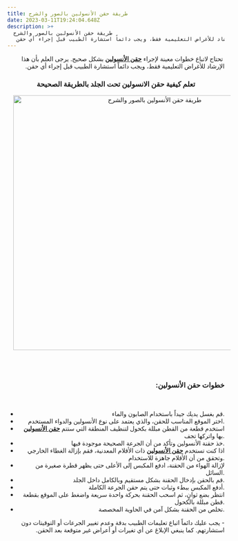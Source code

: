 ```yaml
---
title: طريقة حقن الأنسولين بالصور والشرح
date: 2023-03-11T19:24:04.648Z
description: >+
  طريقة حقن الأنسولين بالصور والشرح
   تحتاج لاتباع خطوات معينة لإجراء حقن الأنسولين بشكل صحيح. يرجى العلم بأن هذا الإرشاد للأغراض التعليمية فقط، ويجب دائماً استشارة الطبيب قبل إجراء أي حقن.
---
```

<p dir="rtl" style="text-align: right;">&nbsp;تحتاج لاتباع خطوات معينة لإجراء <b><a href="https://4u.blogspot.com/2023/03/method-injection-insulin-pictures-explain.html">حقن الأنسولين</a></b> بشكل صحيح. يرجى العلم بأن هذا الإرشاد للأغراض التعليمية فقط، ويجب دائماً استشارة الطبيب قبل إجراء أي حقن.</p><h3 dir="rtl" style="text-align: center;">تعلم كيفية حقن الانسولين تحت الجلد بالطريقة الصحيحة</h3><p dir="rtl" style="text-align: right;"></p><div class="separator" style="clear: both; text-align: center;"><a href="https://blogger.googleusercontent.com/img/b/R29vZ2xl/AVvXsEhpRWZh-KFZd1zIYKFB1V4mWBaNpL84QIPGHqWFq0yXb5DA8FYssdFGYoytStFKyXTQbSvfLRta4-y9AOZ1y9eWOlavCKrP4IfMO98xGVDwHYpQl2PN2O5vt6u-TrGiNT4LDsuUG7npcpRRuRUlZ59e5zVg1IIjSNT6sK90ZiWaOPKH0D36FsuI1MEy/s800/method-injection-insulin-%20pictures-explain.jpg" style="margin-left: 1em; margin-right: 1em;"><img alt="طريقة حقن الأنسولين بالصور والشرح" border="0" data-original-height="737" data-original-width="800" height="590" src="https://blogger.googleusercontent.com/img/b/R29vZ2xl/AVvXsEhpRWZh-KFZd1zIYKFB1V4mWBaNpL84QIPGHqWFq0yXb5DA8FYssdFGYoytStFKyXTQbSvfLRta4-y9AOZ1y9eWOlavCKrP4IfMO98xGVDwHYpQl2PN2O5vt6u-TrGiNT4LDsuUG7npcpRRuRUlZ59e5zVg1IIjSNT6sK90ZiWaOPKH0D36FsuI1MEy/w640-h590/method-injection-insulin-%20pictures-explain.jpg" title="طريقة حقن الأنسولين بالصور والشرح" width="640" /></a></div><br /><p></p><p dir="rtl" style="text-align: right;"><br /></p><h3 dir="rtl" style="text-align: right;">خطوات حقن الأنسولين:</h3><p dir="rtl" style="text-align: right;"><br /></p><p dir="rtl" style="text-align: right;"></p><ul style="text-align: right;"><li>قم بغسل يديك جيداً باستخدام الصابون والماء.</li><li>اختر الموقع المناسب للحقن، والذي يعتمد على نوع الأنسولين والدواء المستخدم.</li><li>استخدم قطعة من القطن مبللة بكحول لتنظيف المنطقة التي ستتم <b><a href="https://4u.blogspot.com/2023/03/method-injection-insulin-pictures-explain.html">حقن الأنسولين</a></b> بها واتركها تجف.</li><li>خذ حقنة الأنسولين وتأكد من أن الجرعة الصحيحة موجودة فيها.</li><li>اذا كنت تستخدم <b><a href="https://4u.blogspot.com/2023/03/method-injection-insulin-pictures-explain.html">حقن الأنسولين</a></b> ذات الأقلام المعدنية، فقم بإزالة الغطاء الخارجي وتحقق من أن الأقلام جاهزة للاستخدام.</li><li>لإزالة الهواء من الحقنة، ادفع المكبس إلى الأعلى حتى يظهر قطرة صغيرة من السائل.</li><li>قم بالحقن بإدخال الحقنة بشكل مستقيم وبالكامل داخل الجلد.</li><li>أدفع المكبس ببطء وثبات حتى يتم حقن الجرعة الكاملة.</li><li>انتظر بضع ثوانٍ، ثم اسحب الحقنة بحركة واحدة سريعة واضغط على الموقع بقطعة قطن مبللة بالكحول.</li><li>تخلص من الحقنة بشكل آمن في الحاوية المخصصة.</li></ul><p></p><p dir="rtl" style="text-align: right;">- يجب عليك دائماً اتباع تعليمات الطبيب بدقة وعدم تغيير الجرعات أو التوقيتات دون استشارتهم. كما ينبغي الإبلاغ عن أي تغيرات أو أعراض غير متوقعة بعد الحقن.</p>